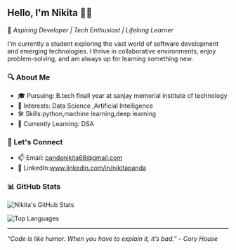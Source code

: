 ## Hello, I'm Nikita 👩‍💻

🚀 *Aspiring Developer | Tech Enthusiast | Lifelong Learner*

I'm currently a student exploring the vast world of software development and emerging technologies. I thrive in collaborative environments, enjoy problem-solving, and am always up for learning something new.

### 🔍 About Me
- 🎓 Pursuing: B.tech finall year at sanjay memorial institute of technology
- 💼 Interests: Data Science ,Artificial Intelligence
- 🛠 Skills:python,machine learning,deep learning
- 🌱 Currently Learning: DSA

### 🤝 Let's Connect
- 📫 Email: pandanikita68@gmail.com
- 💼 LinkedIn:www.linkedin.com/in/nikitapanda

### 📊 GitHub Stats
![Nikita's GitHub Stats](https://github-readme-stats.vercel.app/api?username=NIKItapanda969&show_icons=true&theme=default)

![Top Languages](python,ML,DL)

---

*“Code is like humor. When you have to explain it, it’s bad.” – Cory House*
